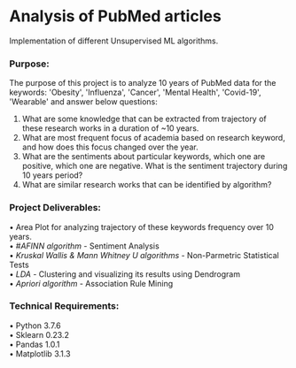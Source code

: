 # Analysis of PubMed articles    
Implementation of different Unsupervised ML algorithms.    
  
### Purpose:
The purpose of this project is to analyze 10 years of PubMed data for the keywords: 'Obesity', 'Influenza', 'Cancer', 'Mental Health', 'Covid-19', 'Wearable' and answer below questions:  
1. What are some knowledge that can be extracted from trajectory of these research works in a duration of ~10 years.  
2. What are most frequent focus of academia based on research keyword, and how does this focus changed over the year.  
3. What are the sentiments about particular keywords, which one are positive, which one are negative. What is the sentiment trajectory during 10 years period?  
4. What are similar research works that can be identified by algorithm?  

  
### Project Deliverables:   
 • Area Plot for analyzing trajectory of these keywords frequency over 10 years.  
 • #*AFINN algorithm* - Sentiment Analysis  
 • *Kruskal Wallis & Mann Whitney U algorithms* - Non-Parmetric Statistical Tests    
 • *LDA* - Clustering and visualizing its results using Dendrogram  
 • *Apriori algorithm* - Association Rule Mining     
  
### Technical Requirements:  
•	Python 3.7.6  
•	Sklearn 0.23.2  
•	Pandas 1.0.1  
•	Matplotlib 3.1.3  

